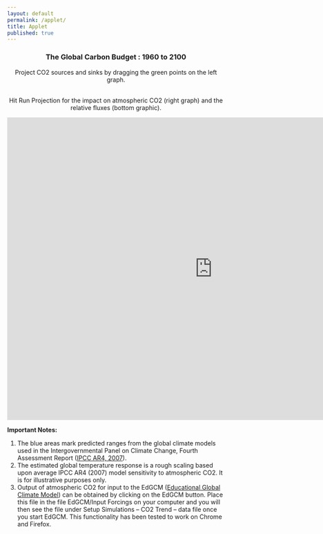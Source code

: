 ```yaml
---
layout: default
permalink: /applet/
title: Applet
published: true
---
```


<div style="text-align:center"> 
<h3> The Global Carbon Budget : 1960 to 2100 </h3>

<p>

Project CO2 sources and sinks by dragging the green points on the left graph. 

<br>
Hit Run Projection for the impact on atmospheric CO2 (right graph) and the relative fluxes (bottom graphic).

</p>


<iframe src="http://galenmckinley.github.io/CarbonCycle/CarbonCycle/bin-release/CarbonCycle.html" width="950px" height="700px" align="center" frameborder="0px" marginwidth="0px" scrolling="none" border="0px" class="iframe-class"></iframe>

</div>

**Important Notes:**

1. The blue areas mark predicted ranges from the global climate models used in the Intergovernmental Panel on Climate Change, Fourth Assessment Report ([IPCC AR4, 2007](http://www.ipcc.ch/publications_and_data/publications_ipcc_fourth_assessment_report_synthesis_report.htm)).
2. The estimated global temperature response is a rough scaling based upon average IPCC AR4 (2007) model sensitivity to atmospheric CO2. It is for illustrative purposes only.
3. Output of atmospheric CO2 for input to the EdGCM ([Educational Global Climate Model](http://edgcm.columbia.edu/)) can be obtained by clicking on the EdGCM button. Place this file in the file EdGCM/Input Forcings on your computer and you will then see the file under Setup Simulations – CO2 Trend – data file once you start EdGCM. This functionality has been tested to work on Chrome and Firefox. 



